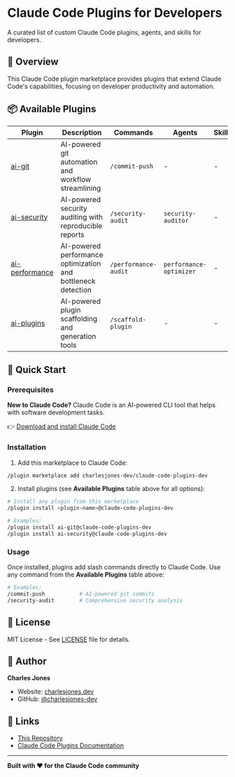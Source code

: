 # Claude Code Plugins for Developers

A curated list of custom Claude Code plugins, agents, and skills for developers.

## 🎯 Overview

This Claude Code plugin marketplace provides plugins that extend Claude Code's capabilities, focusing on developer productivity and automation.

## 📦 Available Plugins

| Plugin | Description | Commands | Agents | Skills | Version |
|--------|-------------|----------|--------|--------|---------|
| [ai-git](plugins/ai-git/) | AI-powered git automation and workflow streamlining | `/commit-push` | - | - | 1.0.0 |
| [ai-security](plugins/ai-security/) | AI-powered security auditing with reproducible reports | `/security-audit` | `security-auditor` | - | 1.0.0 |
| [ai-performance](plugins/ai-performance/) | AI-powered performance optimization and bottleneck detection | `/performance-audit` | `performance-optimizer` | - | 1.0.0 |
| [ai-plugins](plugins/ai-plugins/) | AI-powered plugin scaffolding and generation tools | `/scaffold-plugin` | - | - | 1.0.0 |

## 🚀 Quick Start

### Prerequisites

**New to Claude Code?** Claude Code is an AI-powered CLI tool that helps with software development tasks.

👉 [Download and install Claude Code](https://www.claude.com/product/claude-code)

### Installation

1. Add this marketplace to Claude Code:

```bash
/plugin marketplace add charlesjones-dev/claude-code-plugins-dev
```

2. Install plugins (see **Available Plugins** table above for all options):

```bash
# Install any plugin from this marketplace
/plugin install <plugin-name>@claude-code-plugins-dev

# Examples:
/plugin install ai-git@claude-code-plugins-dev
/plugin install ai-security@claude-code-plugins-dev
```

### Usage

Once installed, plugins add slash commands directly to Claude Code. Use any command from the **Available Plugins** table above:

```bash
# Examples:
/commit-push           # AI-powered git commits
/security-audit        # Comprehensive security analysis
```

## 📄 License

MIT License - See [LICENSE](LICENSE) file for details.

## 👤 Author

**Charles Jones**

- Website: [charlesjones.dev](https://charlesjones.dev)
- GitHub: [@charlesjones-dev](https://github.com/charlesjones-dev)

## 🔗 Links

- [This Repository](https://github.com/charlesjones-dev/claude-code-plugins-dev)
- [Claude Code Plugins Documentation](https://docs.claude.com/en/docs/claude-code/plugins)

---

**Built with ❤️ for the Claude Code community**
